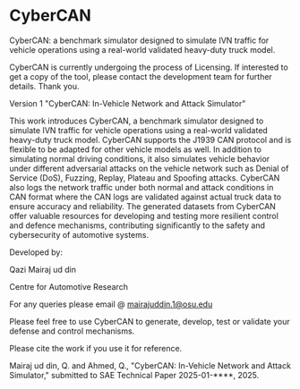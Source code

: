 # CyberCAN
CyberCAN: a benchmark simulator designed to simulate IVN traffic for vehicle operations using a real-world validated heavy-duty truck model.

CyberCAN is currently undergoing the process of Licensing. If interested to get a copy of the tool, please contact the development team for further details. Thank you.

Version 1 "CyberCAN: In-Vehicle Network and Attack Simulator"

This work introduces CyberCAN, a benchmark simulator designed to simulate IVN traffic for vehicle operations using a real-world 
validated heavy-duty truck model. CyberCAN supports the J1939 CAN protocol and is flexible to be adapted for other
vehicle models as well. In addition to simulating normal driving conditions, it also simulates vehicle behavior under different
adversarial attacks on the vehicle network such as Denial of Service (DoS), Fuzzing, Replay, Plateau and Spoofing attacks.
CyberCAN also logs the network traffic under both normal and attack conditions in CAN format 
where the CAN logs are validated against actual truck data to ensure accuracy and reliability. The generated datasets from
CyberCAN offer valuable resources for developing and testing more resilient control and defence mechanisms, contributing
significantly to the safety and cybersecurity of automotive systems.

Developed by:

Qazi Mairaj ud din

Centre for Automotive Research

For any queries please email @ mairajuddin.1@osu.edu

Please feel free to use CyberCAN to generate, develop, test or validate your defense and control mechanisms.

Please cite the work if you use it for reference.

Mairaj ud din, Q. and Ahmed, Q., "CyberCAN: In-Vehicle Network and Attack Simulator," submitted to SAE Technical Paper 2025-01-****, 2025.
